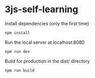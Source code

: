 # 3js-self-learning

Install dependencies (only the first time)
```
npm install
```

Run the local server at localhost:8080
```
npm run dev
```

Build for production in the dist/ directory
```
npm run build
```